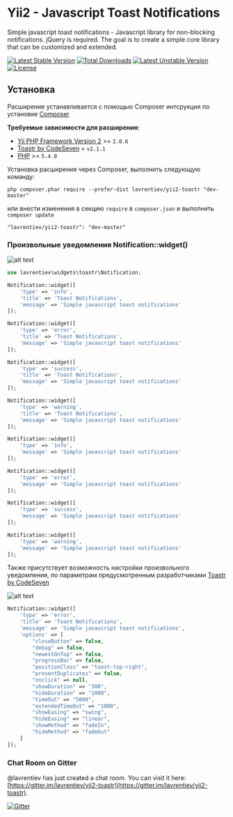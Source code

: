 Yii2 - Javascript Toast Notifications
=====================================

Simple javascript toast notifications - Javascript library for non-blocking notifications. jQuery is required. The goal is to create a simple core library that can be customized and extended.

[![Latest Stable Version](https://poser.pugx.org/lavrentiev/yii2-toastr/v/stable)](https://packagist.org/packages/lavrentiev/yii2-toastr) [![Total Downloads](https://poser.pugx.org/lavrentiev/yii2-toastr/downloads)](https://packagist.org/packages/lavrentiev/yii2-toastr) [![Latest Unstable Version](https://poser.pugx.org/lavrentiev/yii2-toastr/v/unstable)](https://packagist.org/packages/lavrentiev/yii2-toastr) [![License](https://poser.pugx.org/lavrentiev/yii2-toastr/license)](https://packagist.org/packages/lavrentiev/yii2-toastr)

Установка
---------
Расширение устанавливается с помощью Composer интсрукция по установке [Composer](http://getcomposer.org/doc/00-intro.md#installation-nix)

**Требуемые зависимости для расширения:**
- [Yii PHP Framework Version 2](https://github.com/yiisoft/yii2) >= `2.0.6`
- [Toastr by CodeSeven](https://github.com/CodeSeven/toastr) = `v2.1.1`
- [PHP](http://php.net/downloads.php) >= `5.4.0`

Установка расширения через Composer, выполнить следующую команду:

```
php composer.phar require --prefer-dist lavrentiev/yii2-toastr "dev-master"
```

или внести изменения в секцию `require` в `composer.json` и выполнить `composer update`

```
"lavrentiev/yii2-toastr": "dev-master"
```

### Произвольные уведомления Notification::widget()

![alt text](https://raw.githubusercontent.com/lavrentiev/yii2-toastr/master/screenshot/screenshot-1-2.png "Произвольные уведомления Notification::widget()")

```php
use lavrentiev\widgets\toastr\Notification;

Notification::widget([
    'type' => 'info',
    'title' => 'Toast Notifications',
    'message' => 'Simple javascript toast notifications'
]);

Notification::widget([
    'type' => 'error',
    'title' => 'Toast Notifications',
    'message' => 'Simple javascript toast notifications'
]);

Notification::widget([
    'type' => 'success',
    'title' => 'Toast Notifications',
    'message' => 'Simple javascript toast notifications'
]);

Notification::widget([
    'type' => 'warning',
    'title' => 'Toast Notifications',
    'message' => 'Simple javascript toast notifications'
]);

Notification::widget([
    'type' => 'info',
    'message' => 'Simple javascript toast notifications'
]);

Notification::widget([
    'type' => 'error',
    'message' => 'Simple javascript toast notifications'
]);

Notification::widget([
    'type' => 'success',
    'message' => 'Simple javascript toast notifications'
]);

Notification::widget([
    'type' => 'warning',
    'message' => 'Simple javascript toast notifications'
]);
```
Также присутствует возможность настройки произвольного уведомления, по параметрам предусмотренным разработчиками [Toastr by CodeSeven](https://github.com/CodeSeven/toastr)

![alt text](https://raw.githubusercontent.com/lavrentiev/yii2-toastr/master/screenshot/screenshot-3.png "Произвольные уведомления Notification::widget() - Настройки")
```php
Notification::widget([
    'type' => 'error',
    'title' => 'Toast Notifications',
    'message' => 'Simple javascript toast notifications',
    'options' => [
        "closeButton" => false,
        "debug" => false,
        "newestOnTop" => false,
        "progressBar" => false,
        "positionClass" => "toast-top-right",
        "preventDuplicates" => false,
        "onclick" => null,
        "showDuration" => "300",
        "hideDuration" => "1000",
        "timeOut" => "5000",
        "extendedTimeOut" => "1000",
        "showEasing" => "swing",
        "hideEasing" => "linear",
        "showMethod" => "fadeIn",
        "hideMethod" => "fadeOut"
    ]
]);
```

### Chat Room on Gitter

@lavrentiev has just created a chat room. You can visit it here: [https://gitter.im/lavrentiev/yii2-toastr](https://gitter.im/lavrentiev/yii2-toastr).

[![Gitter](https://badges.gitter.im/Join%20Chat.svg)](https://gitter.im/lavrentiev/yii2-toastr)
